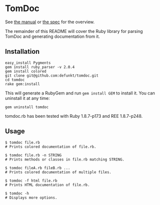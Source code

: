 TomDoc
======

See [the manual][man] or [the spec][spec] for the overview.

The remainder of this README will cover the Ruby library for parsing
TomDoc and generating documentation from it.

Installation
------------

    easy_install Pygments
    gem install ruby_parser -v 2.0.4
    gem install colored
    git clone git@github.com:defunkt/tomdoc.git
    cd tomdoc
    rake gem:install

This will generate a RubyGem and run `gem install GEM` to install
it. You can uninstall it at any time:

    gem uninstall tomdoc

tomdoc.rb has been tested with Ruby 1.8.7-p173 and REE 1.8.7-p248.

Usage
-----

    $ tomdoc file.rb
    # Prints colored documentation of file.rb.

    $ tomdoc file.rb -n STRING
    # Prints methods or classes in file.rb matching STRING.

    $ tomdoc fileA.rb fileB.rb ...
    # Prints colored documentation of multiple files.

    $ tomdoc -f html file.rb
    # Prints HTML documentation of file.rb.

    $ tomdoc -h
    # Displays more options.

[man]: https://github.com/defunkt/tomdoc/blob/tomdoc.rb/man/tomdoc.5.ronn
[spec]: https://github.com/defunkt/tomdoc/blob/tomdoc.rb/tomdoc.md
